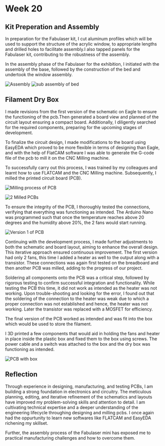# Week 20

## Kit Preperation and Assembly

 In preparation for the Fabulaser kit, I cut aluminum profiles which will be used to support the structure of the acrylic window, to appropriate lengths and drilled holes to facilitate assembly.I also tapped panels for the Fabulaser kit, contributing to the robustness of the assembly.

In the assembly phase of the Fabulaser for the exhibition, I initiated with the assembly of the base, followed by the construction of the bed and undertook the window assembly. 

![Assembly](assembly.jpeg)
![sub assembly of bed](bed.jpeg)

## Filament Dry Box

 I made revisions from the first version of the schematic on Eagle to ensure the functioning of the pcb.Then generated a board view and planned of the circuit layout ensuring a compact board. Additionally, I diligently searched for the required components, preparing for the upcoming stages of development.

To finalize the circuit design, I made modifications to the board using EasyEDA which proved to be more flexible in terms of designing than Eagle, and with the help of FlatCAM software I was able to generate the G-code file of the pcb to mill it on the CNC Milling machine.

To successfully carry out this process, I was trained by my colleagues and learnt how to use FLATCAM and the CNC Milling machine. Subsequently, I milled the printed circuit board (PCB).

![Milling process of PCB](MillingPCB.jpeg)

![2 Milled PCBs](MilledPCBs.jpeg)

To ensure the integrity of the PCB, I thoroughly tested the connections, verifying that everything was functioning as intended. The Arduino Nano was programmed such that once the temperature reaches above 20 degrees and the humidity above 20%, the 2 fans would start running.

![Version 1 of PCB](PCBV1.jpeg)

Continuing with the development process, I made further adjustments to both the schematic and board layout, aiming to enhance the overall design. This iterative approach ensured continuous improvement. The first version had only 2 fans, this time I added a heater as well to the output along with a transistor. These connections was again first tested on the breadboard and then another PCB was milled, adding to the progress of our project. 

Soldering all components onto the PCB was a critical step, followed by rigorous testing to confirm successful integration and functionality. While testing the PCB this time, it did not work as intended as the heater was not working. Upon trouble-shooting and looking for the error, I found out that the soldering of the connection to the heater was weak due to which a proper connection was not established and hence, the heater was not working. Later the transistor was replaced with a MOSFET for efficiency.

The final version of the PCB worked as intended and was fit into the box which would be used to store the filament.

I 3D printed a few components that would aid in holding the fans and heater in place inside the plastic box and fixed them to the box using screws. The power cable and a switch was attached to the box and the dry box was functioning as intended.


![PCB with box](box.jpeg)


## Reflection

Through experience in designing, manufacturing, and testing PCBs, I am building a strong foundation in electronics and circuitry. The meticulous planning, editing, and iterative refinement of the schematics and layouts have improved my problem-solving skills and attention to detail.  I am cultivating technical expertise and a deeper understanding of the engineering lifecycle throughing designing and milling pcbs.
I once again had the oppurtunity to learn new softwares like FLATCAM and EasyEDA richening my skillset.

Further, the assembly process of the Fabulaser mini has exposed me to practical manufacturing challenges and how to overcome them. 

